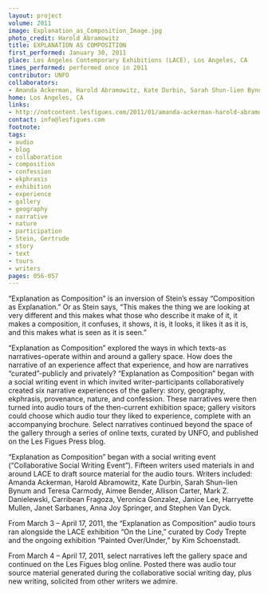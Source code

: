 ```yaml
---
layout: project
volume: 2011
image: Explanation_as_Composition_Image.jpg
photo_credit: Harold Abramowitz
title: EXPLANATION AS COMPOSITION
first_performed: January 30, 2011
place: Los Angeles Contemporary Exhibitions (LACE), Los Angeles, CA
times_performed: performed once in 2011
contributor: UNFO
collaborators:
- Amanda Ackerman, Harold Abramowitz, Kate Durbin, Sarah Shun-lien Bynum, Teresa Carmody
home: Los Angeles, CA
links:
- http://notcontent.lesfigues.com/2011/01/amanda-ackerman-harold-abramowitz-kate-durbin-sarah-shun-lien-bynum-teresa-carmody
contact: info@lesfigues.com
footnote: 
tags:
- audio
- blog
- collaboration
- composition
- confession
- ekphrasis
- exhibition
- experience
- gallery
- geography
- narrative
- nature
- participation
- Stein, Gertrude
- story
- text
- tours
- writers
pages: 056-057
---
```


“Explanation as Composition” is an inversion of Stein’s essay “Composition as Explanation.” Or as Stein says, “This makes the thing we are looking at very different and this makes what those who describe it make of it, it makes a composition, it confuses, it shows, it is, it looks, it likes it as it is, and this makes what is seen as it is seen.” 

“Explanation as Composition” explored the ways in which texts-as narratives-operate within and around a gallery space. How does the narrative of an experience affect that experience, and how are narratives “curated”-publicly and privately? “Explanation as Composition” began with a social writing event in which invited writer-participants collaboratively created six narrative experiences of the gallery: story, geography, ekphrasis, provenance, nature, and confession. These narratives were then turned into audio tours of the then-current exhibition space; gallery visitors could choose which audio tour they liked to experience, complete with an accompanying brochure. Select narratives continued beyond the space of the gallery through a series of online texts, curated by UNFO, and published on the Les Figues Press blog. 

“Explanation as Composition” began with a social writing event (“Collaborative Social Writing Event”). Fifteen writers used materials in and around LACE to draft source material for the audio tours. Writers included: Amanda Ackerman, Harold Abramowitz, Kate Durbin, Sarah Shun-lien Bynum and Teresa Carmody, Aimee Bender, Allison Carter, Mark Z. Danielewski, Carribean Fragoza, Veronica Gonzalez, Janice Lee, Harryette Mullen, Janet Sarbanes, Anna Joy Springer, and Stephen Van Dyck. 

From March 3 – April 17, 2011, the “Explanation as Composition” audio tours ran alongside the LACE exhibition “On the Line,” curated by Cody Trepte and the ongoing exhibition “Painted Over/Under,” by Kim Schoenstadt. 

From March 4 – April 17, 2011, select narratives left the gallery space and continued on the Les Figues blog online. Posted there was audio tour source material generated during the collaborative social writing day, plus new writing, solicited from other writers we admire.
